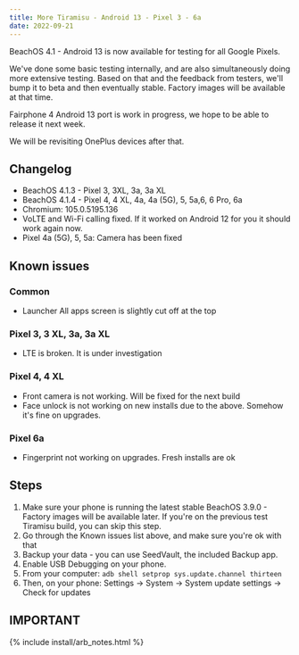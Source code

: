 ```yaml
---
title: More Tiramisu - Android 13 - Pixel 3 - 6a
date: 2022-09-21
---
```


BeachOS 4.1 - Android 13 is now available for testing for all Google Pixels.

We've done some basic testing internally, and are also simultaneously doing more extensive testing. Based on that and the feedback from testers, we'll bump it to beta and then eventually stable. Factory images will be available at that time.

Fairphone 4 Android 13 port is work in progress, we hope to be able to release it next week.

We will be revisiting OnePlus devices after that.

## Changelog
* BeachOS 4.1.3 - Pixel 3, 3XL, 3a, 3a XL
* BeachOS 4.1.4 - Pixel 4, 4 XL, 4a, 4a (5G), 5, 5a,6, 6 Pro, 6a
* Chromium: 105.0.5195.136
* VoLTE and Wi-Fi calling fixed. If it worked on Android 12 for you it should work again now.
* Pixel 4a (5G), 5, 5a: Camera has been fixed

## Known issues
### Common
* Launcher All apps screen is slightly cut off at the top

### Pixel 3, 3 XL, 3a, 3a XL
* LTE is broken. It is under investigation

### Pixel 4, 4 XL
* Front camera is not working. Will be fixed for the next build
* Face unlock is not working on new installs due to the above. Somehow it's fine on upgrades.

### Pixel 6a
* Fingerprint not working on upgrades. Fresh installs are ok

## Steps
1. Make sure your phone is running the latest stable BeachOS 3.9.0 - Factory images will be available later. If you're on the previous test Tiramisu build, you can skip this step.
2. Go through the Known issues list above, and make sure you're ok with that
3. Backup your data - you can use SeedVault, the included Backup app.
4. Enable USB Debugging on your phone.
5. From your computer: `adb shell setprop sys.update.channel thirteen`
6. Then, on your phone: Settings -> System -> System update settings -> Check for updates

## IMPORTANT

{% include install/arb_notes.html %}
